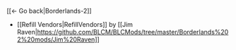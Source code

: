 [[← Go back|Borderlands-2]]

* [[Refill Vendors|RefillVendors]] by [[Jim Raven|https://github.com/BLCM/BLCMods/tree/master/Borderlands%202%20mods/Jim%20Raven]]